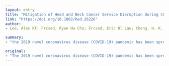 ```yaml
---
layout: entry
title: "Mitigation of Head and Neck Cancer Service Disruption During COVID-19 in Hong Kong Through Telehealth and Multi-institution Collaboration"
link: "https://doi.org/10.1002/hed.26226"
author:
- Lee, Alex Kf; Frcsed, Ryan Hw Cho; Frcsed, Eric Hl Lau; Cheng, H. K.; Fanzca; Frcsed, Eddy Wy Wong; Frcsed, Peter Km Ku; Frcsed, Jason Yk Chan; Frcsed, Zenon Wc Yeung

summary:
- "the 2019 novel coronavirus disease (COVID-19) pandemic has been spreading worldwide at an alarming rate. The head and neck cancer service has been faced with the difficult task of managing the balance between infection risk to healthcare providers and the risk of disease progression from prolonged waiting times. In anticipation of outbreak, clinic sessions and operation theatre lists have been actively cut back since February 2020 to reduce hospital admissions and clinic attendances. This has severely disrupted healthcare services, leading to accumulating clinic caseload and substantial delays for operations have been spread of the virus has been spread worldwide at a rapid rate has been a global alarmingly high."

original:
- "The 2019 novel coronavirus disease (COVID-19) pandemic has been spreading worldwide at an alarming rate. Healthcare workers have been confronted with the challenge of not only treating patients with the virus, but also managing the disruption of healthcare services caused by COVID-19. In anticipation of outbreak, clinic sessions and operation theatre lists have been actively cut back since February 2020 to reduce hospital admissions and clinic attendances. This has severely disrupted healthcare services, leading to accumulating clinic caseload and substantial delays for operations. The head and neck cancer service has been faced with the difficult task of managing the balance between infection risk to healthcare providers and the risk of disease progression from prolonged waiting times. We share our experience in Hong Kong on the mitigation of head and neck cancer service disruption through telehealth and multi-institution collaboration."
---
```


